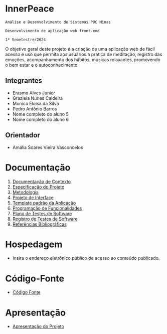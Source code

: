 # InnerPeace

`Análise e Desenvolvimento de Sistemas PUC Minas`

`Desenvolvimento de aplicação web front-end`

`1º Semetestre/2024`

O objetivo geral deste projeto é a criação de uma aplicação web de fácil acesso e uso que permita aos usuários a prática de meditação, registro das emoções, acompanhamento dos hábitos, músicas relaxantes, promovendo o bem estar e o autoconhecimento.

## Integrantes

* Erasmo Alves Junior 
* Graziela Nunes Caldeira 
* Monica Eloisa da Silva
* Pedro Antônio Barros
* Nome completo do aluno 5
* Nome completo do aluno 6

## Orientador

* Amália Soares Vieira Vasconcelos

# Documentação

<ol>
<li><a href="documentos/01-Documentação de Contexto.md"> Documentação de Contexto</a></li>
<li><a href="documentos/02-Especificação do Projeto.md"> Especificação do Projeto</a></li>
<li><a href="documentos/03-Metodologia.md"> Metodologia</a></li>
<li><a href="documentos/04-Projeto de Interface.md"> Projeto de Interface</a></li>
<li><a href="documentos/05-Template padrão da Aplicação.md"> Template padrão da Aplicação</a></li>
<li><a href="documentos/06-Programação de Funcionalidades.md"> Programação de Funcionalidades</a></li>
<li><a href="documentos/07-Plano de Testes de Software.md"> Plano de Testes de Software</a></li>
<li><a href="documentos/08-Registro de Testes de Software.md"> Registro de Testes de Software</a></li>
<li><a href="documentos/09-Referências.md"> Referências Bibliográficas</a></li>
</ol>

# Hospedagem

* Insira o endereço eletrônico público de acesso ao conteúdo publicado. 

# Código-Fonte

* <a href="codigo-fonte/README.md">Código Fonte</a>

# Apresentação

* <a href="apresentacao/README.md">Apresentação do Projeto</a>
